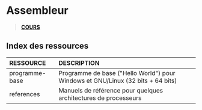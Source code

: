# Assembleur

> [**COURS**](https://www.youtube.com/playlist?list=PLrSOXFDHBtfEs7PCC6r44iXiX5gMlbjcR)

## Index des ressources

|RESSOURCE|DESCRIPTION|
|:--|:--|
|programme-base|Programme de base ("Hello World") pour Windows et GNU/Linux (32 bits + 64 bits)|
|references|Manuels de référence pour quelques architectures de processeurs|
